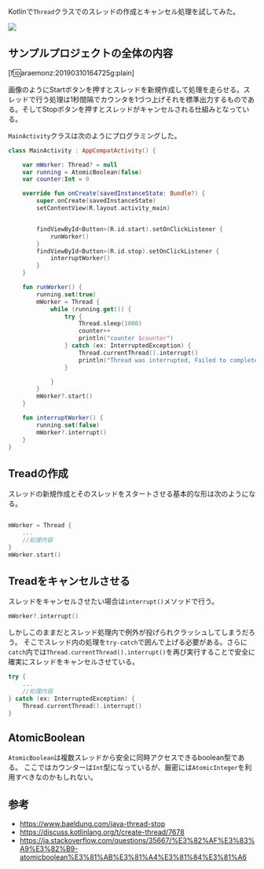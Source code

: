 Kotlinで`Thread`クラスでのスレッドの作成とキャンセル処理を試してみた。

![](https://cdn-ak.f.st-hatena.com/images/fotolife/a/araemonz/20190310/20190310164725.gif)


## サンプルプロジェクトの全体の内容

[f:id:araemonz:20190310164725g:plain]

画像のようにStartボタンを押すとスレッドを新規作成して処理を走らせる。スレッドで行う処理は1秒間隔でカウンタを1づつ上げそれを標準出力するものである。そしてStopボタンを押すとスレッドがキャンセルされる仕組みとなっている。

`MainActivity`クラスは次のようにプログラミングした。

```kotlin
class MainActivity : AppCompatActivity() {

    var mWorker: Thread? = null
    var running = AtomicBoolean(false)
    var counter:Int = 0

    override fun onCreate(savedInstanceState: Bundle?) {
        super.onCreate(savedInstanceState)
        setContentView(R.layout.activity_main)


        findViewById<Button>(R.id.start).setOnClickListener {
            runWorker()
        }
        findViewById<Button>(R.id.stop).setOnClickListener {
            interruptWorker()
        }
    }

    fun runWorker() {
        running.set(true)
        mWorker = Thread {
            while (running.get()) {
                try {
                    Thread.sleep(1000)
                    counter++
                    println("counter $counter")
                } catch (ex: InterruptedException) {
                    Thread.currentThread().interrupt()
                    println("Thread was interrupted, Failed to complete operation")
                }

            }
        }
        mWorker?.start()
    }

    fun interruptWorker() {
        running.set(false)
        mWorker?.interrupt()
    }
}

```

## Treadの作成

スレッドの新規作成とそのスレッドをスタートさせる基本的な形は次のようになる。

```kotlin

mWorker = Thread { 
	...
	//処理内容
}
mWorker.start()
```


## Treadをキャンセルさせる

スレッドをキャンセルさせたい場合は`interrupt()`メソッドで行う。

```kotlin
mWorker?.interrupt()
```

しかしこのままだとスレッド処理内で例外が投げられクラッシュしてしまうだろう。
そこでスレッド内の処理を`try-catch`で囲んで上げる必要がある。さらに`catch`内では`Thread.currentThread().interrupt()`を再び実行することで安全に確実にスレッドをキャンセルさせている。

```kotlin
try {
	...
	//処理内容
} catch (ex: InterruptedException) {
	Thread.currentThread().interrupt()
}
```

## AtomicBoolean

`AtomicBoolean`は複数スレッドから安全に同時アクセスできるboolean型である。
ここではカウンターは`Int`型になっているが、厳密には`AtomicInteger`を利用すべきなのかもしれない。



## 参考

* https://www.baeldung.com/java-thread-stop
* https://discuss.kotlinlang.org/t/create-thread/7678
* https://ja.stackoverflow.com/questions/35667/%E3%82%AF%E3%83%A9%E3%82%B9-atomicboolean%E3%81%AB%E3%81%A4%E3%81%84%E3%81%A6


